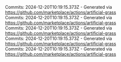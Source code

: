 Commits: 2024-12-20T10:19:15.373Z - Generated via https://github.com/marketplace/actions/artificial-grass
<br>
Commits: 2024-12-20T10:19:15.373Z - Generated via https://github.com/marketplace/actions/artificial-grass
<br>
Commits: 2024-12-20T10:19:15.373Z - Generated via https://github.com/marketplace/actions/artificial-grass
<br>
Commits: 2024-12-20T10:19:15.373Z - Generated via https://github.com/marketplace/actions/artificial-grass
<br>
Commits: 2024-12-20T10:19:15.373Z - Generated via https://github.com/marketplace/actions/artificial-grass
<br>
